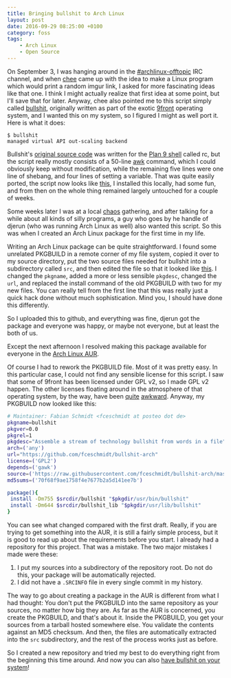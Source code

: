 ```yaml
---
title: Bringing bullshit to Arch Linux
layout: post
date: 2016-09-29 08:25:00 +0100
category: foss
tags:
    - Arch Linux
    - Open Source
---
```

On September 3, I was hanging around in the [\#archlinux-offtopic][irc-archlinux-offtopic] IRC channel, and when [chee][github-chee] came up with the idea to make a Linux program which would print a random imgur link, I asked for more fascinating ideas like that one. I think I might actually realize that first idea at some point, but I'll save that for later. Anyway, chee also pointed me to this script simply called [bullshit][man-bullshit], originally written as part of the exotic [9front][9front-homepage] operating system, and I wanted this on my system, so I figured I might as well port it. Here is what it does:

```
$ bullshit
managed virtual API out-scaling backend
```

Bullshit's [original source code][githubusercontent-rc/bin/bullshit] was written for the [Plan 9 shell][man-rc] called rc, but the script really mostly consists of a 50-line [awk][man-awk] command, which I could obviously keep without modification, while the remaining five lines were one line of shebang, and four lines of setting a variable. That was quite easily ported, the script now looks like [this][githubusercontent-sh/bin/bullshit], I installed this locally, had some fun, and from then on the whole thing remained largely untouched for a couple of weeks.

Some weeks later I was at a local [chaos][ccc] gathering, and after talking for a while about all kinds of silly programs, a guy who goes by he handle of djerun (who was running Arch Linux as well) also wanted this script. So this was when I created an Arch Linux package for the first time in my life.

Writing an Arch Linux package can be quite straightforward. I found some unrelated PKGBUILD in a remote corner of my file system, copied it over to my source directory, put the two source files needed for bullshit into a subdirectory called `src`, and then edited the file so that it looked like [this][githubusercontent-old-PKGBUILD]. I changed the `pkgname`, added a more or less sensible `pkgdesc`, changed the `url`, and replaced the install command of the old PKGBUILD with two for my new files. You can really tell from the first line that this was really just a quick hack done without much sophistication. Mind you, I should have done this differently.

So I uploaded this to github, and everything was fine, djerun got the package and everyone was happy, or maybe not everyone, but at least the both of us.

Except the next afternoon I resolved making this package available for everyone in the [Arch Linux AUR][aur].

Of course I had to rework the PKGBUILD file. Most of it was pretty easy. In this particular case, I could not find any sensible license for this script. I saw that some of 9front has been licensed under GPL v2, so I made GPL v2 happen. The other licenses floating around in the atmosphere of that operating system, by the way, have been [quite][plan9-stallman] [awkward][lucent-ycombinator]. Anyway, my PKGBUILD now looked like this:

```sh
# Maintainer: Fabian Schmidt <fceschmidt at posteo dot de>
pkgname=bullshit
pkgver=0.0
pkgrel=1
pkgdesc="Assemble a stream of technology bullshit from words in a file"
arch=('any')
url="https://github.com/fceschmidt/bullshit-arch"
license=('GPL2')
depends=('gawk')
source=('https://raw.githubusercontent.com/fceschmidt/bullshit-arch/master/src/bullshit.tar.gz')
md5sums=('70f68f9ae1758f4e7677b2a5d141ee7b')

package(){
 install -Dm755 $srcdir/bullshit "$pkgdir/usr/bin/bullshit"
 install -Dm644 $srcdir/bullshit_lib "$pkgdir/usr/lib/bullshit"
}
```

You can see what changed compared with the first draft. Really, if you are trying to get something into the AUR, it is still a fairly simple process, but it is good to read up about the requirements before you start. I already had a repository for this project. That was a mistake. The two major mistakes I made were these:

1. I put my sources into a subdirectory of the repository root. Do not do this, your package will be automatically rejected.
2. I did not have a `.SRCINFO` file in every single commit in my history.

The way to go about creating a package in the AUR is different from what I had thought: You don't put the PKGBUILD into the same repository as your sources, no matter how big they are. As far as the AUR is concerned, you create the PKGBUILD, and that's about it. Inside the PKGBUILD, you get your sources from a tarball hosted somewhere else. You validate the contents against an MD5 checksum. And then, the files are automatically extracted into the `src` subdirectory, and the rest of the process works just as before.

So I created a new repository and tried my best to do everything right from the beginning this time around. And now you can also [have bullshit on your system][aur-bullshit]!

[irc-archlinux-offtopic]: irc://chat.freenode.net/archlinux-offtopic
[github-chee]: https://github.com/chee
[man-bullshit]: http://man.9front.org/1/bullshit
[9front-homepage]: http://9front.org/
[githubusercontent-rc/bin/bullshit]: https://raw.githubusercontent.com/enukane/9front-work/master/rc/bin/bullshit
[man-rc]: http://man.9front.org/1/rc
[man-awk]: http://man.9front.org/1/awk
[githubusercontent-sh/bin/bullshit]: https://raw.githubusercontent.com/fceschmidt/bullshit-arch/master/src/bullshit
[githubusercontent-old-PKGBUILD]: https://raw.githubusercontent.com/fceschmidt/bullshit-arch/48c55e2994a873f60fa392761483210733175bfc/PKGBUILD
[aur]: https://aur.archlinux.org/
[plan9-stallman]: http://www.linuxtoday.com/developer/2000070200704OPLFSW
[lucent-ycombinator]: https://news.ycombinator.com/item?id=7232042
[aur-bullshit]: https://aur.archlinux.org/packages/bullshit/
[ccc]: https://www.ccc.de/en/


